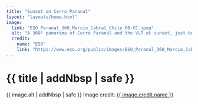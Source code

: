 ```yaml
---
title: "Sunset on Cerro Paranal"
layout: "layouts/home.html"
image:
  link: "ESO_Paranal_360_Marcio_Cabral_Chile_08-CC.jpeg"
  alt: "A 360º panorama of Cerro Paranal and the VLT at sunset, just before the mountain is vacated and observation begins."
  credit:
    name: "ESO"
    link: "https://www.eso.org/public/images/ESO_Paranal_360_Marcio_Cabral_Chile_08-CC/"
---
```


# {{ title | addNbsp | safe }}

{{ image.alt | addNbsp | safe }} Image&nbsp;credit:&nbsp;<a href="{{ image.credit.link }}">{{ image.credit.name }}</a>
